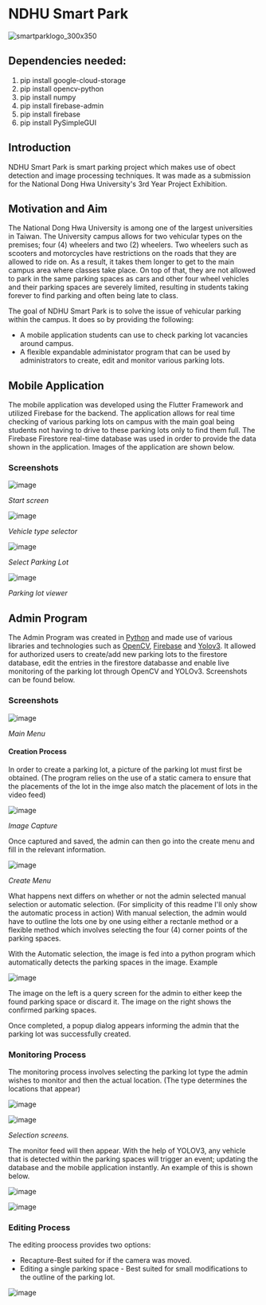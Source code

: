 # NDHU Smart Park
![smartparklogo_300x350](https://user-images.githubusercontent.com/25711110/184541676-4995be97-b415-47d6-90a3-60ae2853f5c8.png)


## Dependencies needed:
  1. pip install google-cloud-storage
  2. pip install opencv-python
  3. pip install numpy
  4. pip install firebase-admin
  5. pip install firebase
  6. pip install PySimpleGUI
  
## Introduction
NDHU Smart Park is smart parking project which makes use of obect detection and image processing techniques. It was made as a submission for the National Dong Hwa University's 3rd Year Project Exhibition.
## Motivation and Aim
The National Dong Hwa University is among one of the largest universities in Taiwan.  The University campus allows for two vehicular types on the premises; four (4) wheelers and two (2) wheelers. Two wheelers such as scooters and motorcycles have restrictions on the roads that they are allowed to ride on. As a result, it takes them longer to get to the main campus area where classes take place. On top of that, they are not allowed to park in the same parking spaces as cars and other four wheel vehicles and their parking spaces are severely limited, resulting in students taking forever to find parking and often being late to class.

The goal of NDHU Smart Park is to solve the issue of vehicular parking within the campus. It does so by providing the following:
- A mobile application students can use to check parking lot vacancies around campus.
- A flexible expandable administator program that can be used by administrators to create, edit and monitor various parking lots.
 
## Mobile Application
The mobile application was developed using the Flutter Framework and utilized Firebase for the backend. The application allows for real time checking of various parking lots on campus with the main goal being  students not having to drive to these parking lots only to find them full. 
The Firebase Firestore real-time database was used in order to provide the data shown in the application. Images of the application are shown below.
 ### Screenshots 

![image](https://user-images.githubusercontent.com/25711110/184539125-6520c316-2ae9-40fc-9f85-2a8ed218b79b.png)

*Start screen*

![image](https://user-images.githubusercontent.com/25711110/184539197-7e355339-ee8f-476a-a378-9843aef823ca.png)

*Vehicle type selector*


![image](https://user-images.githubusercontent.com/25711110/184539235-fbeb42ef-b6f3-4da9-b63c-ac19cacf9e1a.png)

*Select Parking Lot*

![image](https://user-images.githubusercontent.com/25711110/184539256-e6563e0f-a60b-4464-b71e-3b239745e82d.png)

*Parking lot viewer*

## Admin Program
The Admin Program was created in [Python](https://www.python.org/downloads/) and made use of various libraries and technologies such as [OpenCV](https://opencv.org/), [Firebase](https://firebase.google.com/?gclid=Cj0KCQjwuuKXBhCRARIsAC-gM0gyVX8AhCkz3S1fLaFDMK8ExsCTbXCrmgKYHFh8Ha2gD34GG2ah01QaAq0rEALw_wcB&gclsrc=aw.ds) and [Yolov3](https://viso.ai/deep-learning/yolov3-overview/#:~:text=YOLOv3%20AI%20models-,What%20is%20YOLOv3%3F,network%20to%20detect%20an%20object.). It allowed for authorized users to create/add new parking lots to the firestore database, edit the entries in the firestore databasse and enable live monitoring of the parking lot through OpenCV and YOLOv3. 
Screenshots can be found below.
### Screenshots

![image](https://user-images.githubusercontent.com/25711110/184539967-86314eb7-bea6-4467-b114-2c5aa4030727.png)

*Main Menu*
#### Creation Process
In order to create a parking lot, a picture of the parking lot must first be obtained. (The program relies on the use of a static camera to ensure that the placements of the lot in the imge also match the placement of lots in the video feed)


![image](https://user-images.githubusercontent.com/25711110/184540035-472ea33e-c762-428d-b1f9-dbf91ef5d048.png)

*Image Capture*

Once captured and saved, the admin can then go into the create menu and fill in the relevant information.
 

![image](https://user-images.githubusercontent.com/25711110/184540102-fd800a1e-cbec-4fef-8000-7bc3523b2d47.png)

*Create Menu*

What happens next differs on whether or not the admin selected manual selection or automatic selection.
(For simplicity of this readme I'll only show the automatic process in action)
With manual selection, the admin would have to outline the lots one by one using either a rectanle method or a flexible method which involves selecting the four (4) corner points of the parking spaces.

With the Automatic selection, the image is fed into a python program which automatically detects the parking spaces in the image.
Example

![image](https://user-images.githubusercontent.com/25711110/184540174-b21a7128-1604-42ee-9e65-28798fb0e90f.png)

The image on the left is a query screen for the admin to either keep the found parking space or discard it. The image on the right shows the confirmed parking spaces.

Once completed, a popup dialog appears informing the admin that the parking lot was successfully created.

### Monitoring Process
The monitoring process involves selecting the parking lot type the admin wishes to monitor and then the actual location. (The type determines the locations that appear)

![image](https://user-images.githubusercontent.com/25711110/184541461-4ac3e4d5-6b8c-4202-b9ff-1ecfa9dd385c.png)

![image](https://user-images.githubusercontent.com/25711110/184541483-3a6f97c0-0344-4e55-b1fe-fb1d01ad3751.png)



*Selection screens.*

The monitor feed will then appear. With the help of YOLOV3, any vehicle that is detected within the parking spaces will trigger an event; updating the database and the mobile application instantly. An example of this is shown below.

![image](https://user-images.githubusercontent.com/25711110/184541501-2e4a261d-aa80-4c15-88bd-764e5118b202.png)

![image](https://user-images.githubusercontent.com/25711110/184541521-1fd4c5b2-6d36-4cf9-a930-9ecc8de3dea3.png)


### Editing Process

The editing proocess provides two options:
 - Recapture-Best suited for if the camera was moved.
 - Editing a single parking space - Best suited for small modifications to the outline of the parking lot.

 ![image](https://user-images.githubusercontent.com/25711110/184540913-a641050e-03f9-4d12-b03b-8c9d53675a42.png)


 



